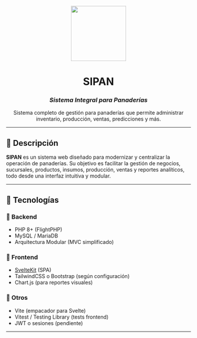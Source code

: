 <p align="center">
  <img src="./assets/images/favicon.png" width="150" />
</p>

<h1 align="center">SIPAN</h1>
<h3 align="center"><em>Sistema Integral para Panaderías</em></h3>

<p align="center">
  Sistema completo de gestión para panaderías que permite administrar inventario, producción, ventas, predicciones y más.
</p>

---

## 🚀 Descripción

**SIPAN** es un sistema web diseñado para modernizar y centralizar la operación de panaderías. Su objetivo es facilitar la gestión de negocios, sucursales, productos, insumos, producción, ventas y reportes analíticos, todo desde una interfaz intuitiva y modular.

---

## 🧱 Tecnologías

### 🔹 Backend
- PHP 8+ (FlightPHP)
- MySQL / MariaDB
- Arquitectura Modular (MVC simplificado)

### 🔹 Frontend
- [SvelteKit](https://kit.svelte.dev/) (SPA)
- TailwindCSS o Bootstrap (según configuración)
- Chart.js (para reportes visuales)

### 🔹 Otros
- Vite (empacador para Svelte)
- Vitest / Testing Library (tests frontend)
- JWT o sesiones (pendiente)

---
